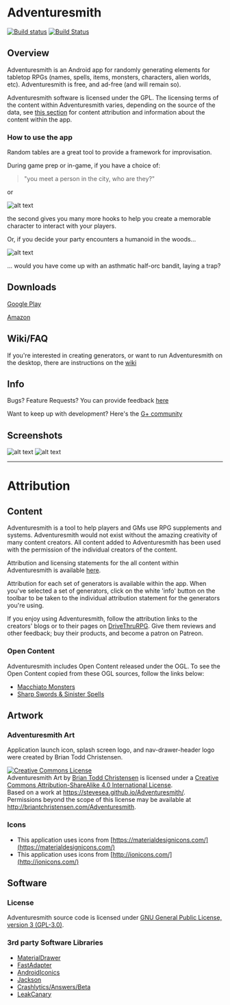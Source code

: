 # Adventuresmith

[![Build status](https://circleci.com/gh/stevesea/Adventuresmith.svg?&style=shield&circle-token=d5b638c2be4157b4b3bdd347bd139c392968d7db)](https://circleci.com/gh/stevesea/Adventuresmith)
[![Build Status](https://travis-ci.org/stevesea/Adventuresmith.svg?branch=master)](https://travis-ci.org/stevesea/Adventuresmith)

## Overview

Adventuresmith is an Android app for randomly generating elements for tabletop RPGs (names, spells,
items, monsters, characters, alien worlds, etc). Adventuresmith is free, and ad-free (and will remain so).

Adventuresmith software is licensed under the GPL. The licensing terms of the content within
Adventuresmith varies, depending on the source of the data, see [this section](#content) for content
attribution and information about the content within the app.

### How to use the app
Random tables are a great tool to provide a framework for improvisation.

During game prep or in-game, if you have a choice of:

> "you meet a person in the city, who are they?"

or

![alt text](https://github.com/stevesea/Adventuresmith/raw/master/docs/images/npc_sample.png "sample NPC")

the second gives you many more hooks to help you create a memorable character to interact with
your players.

Or, if you decide your party encounters a humanoid in the woods...

![alt text](https://github.com/stevesea/Adventuresmith/raw/master/docs/images/asthmatic_half_orc_bandit.png "sample NPC")

... would you have come up with an asthmatic half-orc bandit, laying a trap?

## Downloads

[Google Play](https://play.google.com/store/apps/details?id=org.steavesea.adventuresmith)

[Amazon](http://a.co/9nXGqBY)

## Wiki/FAQ

If you're interested in creating generators, or want to run Adventuresmith on the desktop, there
are instructions on the [wiki](https://github.com/stevesea/Adventuresmith/wiki)

## Info

Bugs? Feature Requests? You can provide feedback [here](https://github.com/stevesea/Adventuresmith/issues)

Want to keep up with development? Here's the [G+ community](https://plus.google.com/communities/101389134352217517231)

## Screenshots

![alt text](https://github.com/stevesea/Adventuresmith/raw/master/docs/images/nav_drawer.png "Sliding nav bar")
![alt text](https://github.com/stevesea/Adventuresmith/raw/master/docs/images/pw_discovery.png "Perilous Wilds - Discovery")

----------------------------------

# Attribution

## Content
Adventuresmith is a tool to help players and GMs use RPG supplements and systems. Adventuresmith would
not exist without the amazing creativity of many content creators. All content added to Adventuresmith
has been used with the permission of the individual creators of the content.

Attribution and licensing statements for the all content within Adventuresmith is
available [here](./content_attribution.md).

Attribution for each set of generators is available within the app. When you've selected a set of
generators, click on the white 'info' button on the toolbar to be taken to the individual attribution
statement for the generators you're using.

If you enjoy using Adventuresmith, follow the attribution links to the creators' blogs or to their
pages on [DriveThruRPG](http://www.drivethrurpg.com/). Give them reviews and other feedback; buy
their products, and become a patron on Patreon.

### Open Content
Adventuresmith includes Open Content released under the OGL. To see the Open Content copied
from these OGL sources, follow the links below:
* [Macchiato Monsters](https://github.com/stevesea/Adventuresmith/tree/master/adventuresmith-core/src/main/resources/org/stevesea/adventuresmith/core/macchiato_monsters)
* [Sharp Swords & Sinister Spells](https://github.com/stevesea/Adventuresmith/tree/master/adventuresmith-core/src/main/resources/org/stevesea/adventuresmith/core/ss_and_ss)

## Artwork

### Adventuresmith Art
Application launch icon, splash screen logo, and nav-drawer-header logo were created by Brian Todd Christensen.

<a rel="license" href="http://creativecommons.org/licenses/by-sa/4.0/"><img alt="Creative Commons License" style="border-width:0" src="https://i.creativecommons.org/l/by-sa/4.0/80x15.png" /></a>
<br /><span xmlns:dct="http://purl.org/dc/terms/" property="dct:title">Adventuresmith Art</span> by <a xmlns:cc="http://creativecommons.org/ns#" href="http://briantchristensen.com/Adventuresmith" property="cc:attributionName" rel="cc:attributionURL">Brian Todd Christensen</a> is licensed under a <a rel="license" href="http://creativecommons.org/licenses/by-sa/4.0/">Creative Commons Attribution-ShareAlike 4.0 International License</a>.
<br />Based on a work at <a xmlns:dct="http://purl.org/dc/terms/" href="https://stevesea.github.io/Adventuresmith/" rel="dct:source">https://stevesea.github.io/Adventuresmith/</a>.
<br />Permissions beyond the scope of this license may be available at <a xmlns:cc="http://creativecommons.org/ns#" href="http://briantchristensen.com/Adventuresmith" rel="cc:morePermissions">http://briantchristensen.com/Adventuresmith</a>.

### Icons
* This application uses icons from [https://materialdesignicons.com/](https://materialdesignicons.com/)
* This application uses icons from [http://ionicons.com/](http://ionicons.com/)

## Software

### License
Adventuresmith source code is licensed under [GNU General Public License, version 3 (GPL-3.0)](https://opensource.org/licenses/GPL-3.0).

### 3rd party Software Libraries
* [MaterialDrawer](https://github.com/mikepenz/MaterialDrawer)
* [FastAdapter](https://github.com/mikepenz/fastadapter)
* [AndroidIconics](https://github.com/mikepenz/Android-Iconics)
* [Jackson](https://github.com/FasterXML/jackson)
* [Crashlytics/Answers/Beta](https://fabric.io)
* [LeakCanary](https://github.com/square/leakcanary)
